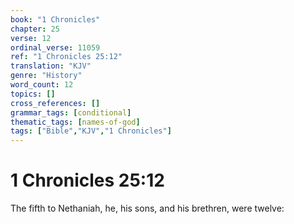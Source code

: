 ```yaml
---
book: "1 Chronicles"
chapter: 25
verse: 12
ordinal_verse: 11059
ref: "1 Chronicles 25:12"
translation: "KJV"
genre: "History"
word_count: 12
topics: []
cross_references: []
grammar_tags: [conditional]
thematic_tags: [names-of-god]
tags: ["Bible","KJV","1 Chronicles"]
---
```


# 1 Chronicles 25:12

The fifth to Nethaniah, he, his sons, and his brethren, were twelve:
